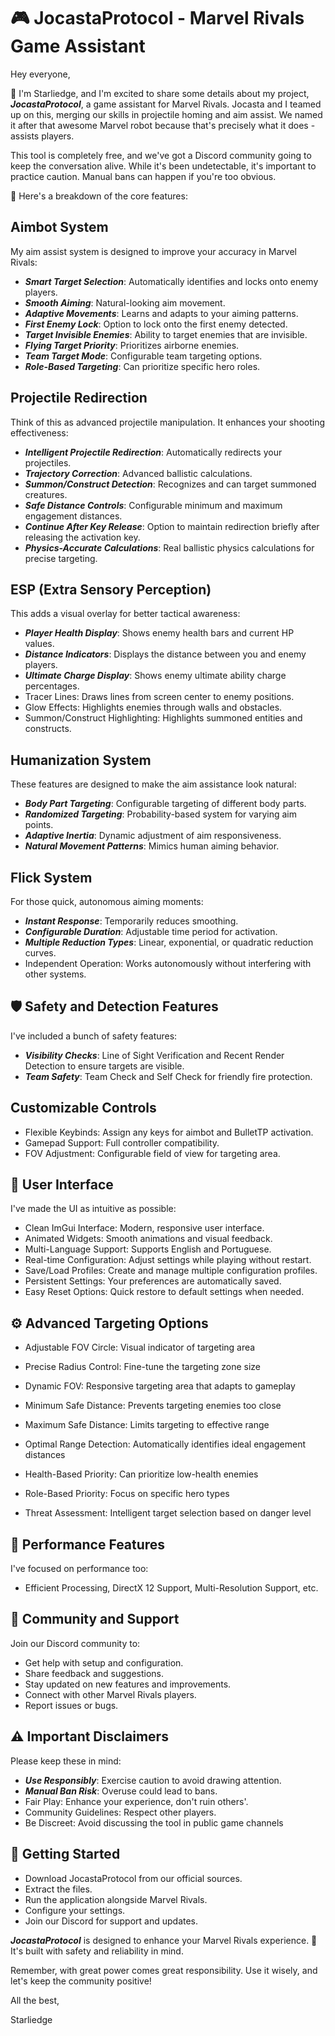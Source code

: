 # 🎮 JocastaProtocol - Marvel Rivals Game Assistant

Hey everyone,

🌟 I'm Starliedge, and I'm excited to share some details about my project, ***JocastaProtocol***, a game assistant for Marvel Rivals. Jocasta and I teamed up on this, merging our skills in projectile homing and aim assist. We named it after that awesome Marvel robot because that's precisely what it does - assists players.

This tool is completely free, and we've got a Discord community going to keep the conversation alive. While it's been undetectable, it's important to practice caution. Manual bans can happen if you're too obvious.

🎯 Here's a breakdown of the core features:

## Aimbot System

My aim assist system is designed to improve your accuracy in Marvel Rivals:

-   ***Smart Target Selection***: Automatically identifies and locks onto enemy players.
-   ***Smooth Aiming***: Natural-looking aim movement.
-   ***Adaptive Movements***: Learns and adapts to your aiming patterns.
-   ***First Enemy Lock***: Option to lock onto the first enemy detected.
-   ***Target Invisible Enemies***: Ability to target enemies that are invisible.
-   ***Flying Target Priority***: Prioritizes airborne enemies.
-   ***Team Target Mode***: Configurable team targeting options.
-   ***Role-Based Targeting***: Can prioritize specific hero roles.

## Projectile Redirection

Think of this as advanced projectile manipulation. It enhances your shooting effectiveness:

-   ***Intelligent Projectile Redirection***: Automatically redirects your projectiles.
-   ***Trajectory Correction***: Advanced ballistic calculations.
-   ***Summon/Construct Detection***: Recognizes and can target summoned creatures.
-   ***Safe Distance Controls***: Configurable minimum and maximum engagement distances.
-   ***Continue After Key Release***: Option to maintain redirection briefly after releasing the activation key.
-   ***Physics-Accurate Calculations***: Real ballistic physics calculations for precise targeting.

## ESP (Extra Sensory Perception)

This adds a visual overlay for better tactical awareness:

-   ***Player Health Display***: Shows enemy health bars and current HP values.
-   ***Distance Indicators***: Displays the distance between you and enemy players.
-   ***Ultimate Charge Display***: Shows enemy ultimate ability charge percentages.
-   Tracer Lines: Draws lines from screen center to enemy positions.
-   Glow Effects: Highlights enemies through walls and obstacles.
-   Summon/Construct Highlighting: Highlights summoned entities and constructs.

## Humanization System

These features are designed to make the aim assistance look natural:

-   ***Body Part Targeting***: Configurable targeting of different body parts.
-   ***Randomized Targeting***: Probability-based system for varying aim points.
-   ***Adaptive Inertia***: Dynamic adjustment of aim responsiveness.
-   ***Natural Movement Patterns***: Mimics human aiming behavior.

## Flick System

For those quick, autonomous aiming moments:

-   ***Instant Response***: Temporarily reduces smoothing.
-   ***Configurable Duration***: Adjustable time period for activation.
-   ***Multiple Reduction Types***: Linear, exponential, or quadratic reduction curves.
-   Independent Operation: Works autonomously without interfering with other systems.

## 🛡️ Safety and Detection Features

I've included a bunch of safety features:

-   ***Visibility Checks***: Line of Sight Verification and Recent Render Detection to ensure targets are visible.
-   ***Team Safety***: Team Check and Self Check for friendly fire protection.

## Customizable Controls

-   Flexible Keybinds: Assign any keys for aimbot and BulletTP activation.
-   Gamepad Support: Full controller compatibility.
-   FOV Adjustment: Configurable field of view for targeting area.

## 🎨 User Interface

I've made the UI as intuitive as possible:

-   Clean ImGui Interface: Modern, responsive user interface.
-   Animated Widgets: Smooth animations and visual feedback.
-   Multi-Language Support: Supports English and Portuguese.
-   Real-time Configuration: Adjust settings while playing without restart.
- Save/Load Profiles: Create and manage multiple configuration profiles.
- Persistent Settings: Your preferences are automatically saved.
- Easy Reset Options: Quick restore to default settings when needed.

## ⚙️ Advanced Targeting Options

- Adjustable FOV Circle: Visual indicator of targeting area
- Precise Radius Control: Fine-tune the targeting zone size
- Dynamic FOV: Responsive targeting area that adapts to gameplay

- Minimum Safe Distance: Prevents targeting enemies too close
- Maximum Safe Distance: Limits targeting to effective range
- Optimal Range Detection: Automatically identifies ideal engagement distances

- Health-Based Priority: Can prioritize low-health enemies
- Role-Based Priority: Focus on specific hero types
- Threat Assessment: Intelligent target selection based on danger level

## 🚀 Performance Features

I've focused on performance too:

- Efficient Processing, DirectX 12 Support, Multi-Resolution Support, etc.

## 💬 Community and Support

Join our Discord community to:

-   Get help with setup and configuration.
-   Share feedback and suggestions.
-   Stay updated on new features and improvements.
-   Connect with other Marvel Rivals players.
-   Report issues or bugs.

## ⚠️ Important Disclaimers

Please keep these in mind:

-   ***Use Responsibly***: Exercise caution to avoid drawing attention.
-   ***Manual Ban Risk***: Overuse could lead to bans.
-   Fair Play: Enhance your experience, don't ruin others'.
-   Community Guidelines: Respect other players.
-   Be Discreet: Avoid discussing the tool in public game channels

## 🎯 Getting Started

-   Download JocastaProtocol from our official sources.
-   Extract the files.
-   Run the application alongside Marvel Rivals.
-   Configure your settings.
-   Join our Discord for support and updates.

***JocastaProtocol*** is designed to enhance your Marvel Rivals experience. 🦾 It's built with safety and reliability in mind.

Remember, with great power comes great responsibility. Use it wisely, and let's keep the community positive!

All the best,

Starliedge
